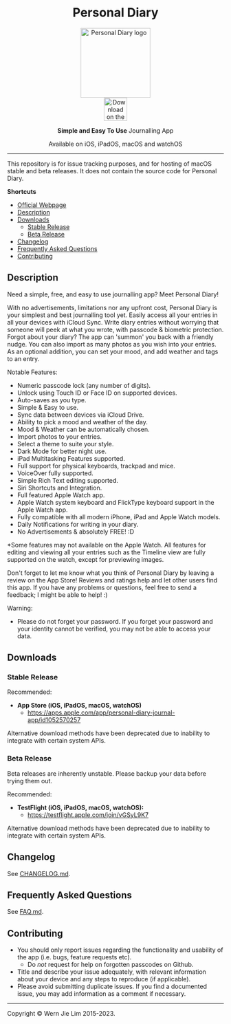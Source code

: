 <div align="center">
  <h1>Personal Diary</h1>
  <img src="assets/icon_rounded.png" alt="Personal Diary logo" height="162">
  <br>
  <a href="https://apps.apple.com/app/personal-diary-journal-app/id1052570257"><img src="assets/Download_on_the_App_Store.svg" alt="Download on the App Store" height="54"></a>
  <p>
    <strong>Simple and Easy To Use</strong> Journalling App
  </p>
  <p>
    Available on iOS, iPadOS, macOS and watchOS
  </p>
</div>

---

This repository is for issue tracking purposes, and for hosting of macOS stable and beta releases. It does not contain the source code for Personal Diary.

**Shortcuts**

- [Official Webpage](https://www.wernjie.com/personal-diary/)
- [Description](#description)
- [Downloads](#downloads)
    + [Stable Release](#stable-release)
    + [Beta Release](#beta-release)
- [Changelog](CHANGELOG.md)
- [Frequently Asked Questions](FAQ.md)
- [Contributing](#contributing)

## Description

Need a simple, free, and easy to use journalling app? Meet Personal Diary!

With no advertisements, limitations nor any upfront cost, Personal Diary is your simplest and best journalling tool yet. Easily access all your entries in all your devices with iCloud Sync. Write diary entries without worrying that someone will peek at what you wrote, with passcode & biometric protection. Forgot about your diary? The app can 'summon' you back with a friendly nudge. You can also import as many photos as you wish into your entries. As an optional addition, you can set your mood, and add weather and tags to an entry.

Notable Features:
  -  Numeric passcode lock (any number of digits).
  -  Unlock using Touch ID or Face ID on supported devices.
  -  Auto-saves as you type.
  -  Simple & Easy to use.
  -  Sync data between devices via iCloud Drive.
  -  Ability to pick a mood and weather of the day.
  -  Mood & Weather can be automatically chosen.
  -  Import photos to your entries.
  -  Select a theme to suite your style.
  -  Dark Mode for better night use.
  -  iPad Multitasking Features supported.
  -  Full support for physical keyboards, trackpad and mice.
  -  VoiceOver fully supported.
  -  Simple Rich Text editing supported.
  -  Siri Shortcuts and Integration.
  -  Full featured Apple Watch app.
  -  Apple Watch system keyboard and FlickType keyboard support in the Apple Watch app.
  -  Fully compatible with all modern iPhone, iPad and Apple Watch models.
  -  Daily Notifications for writing in your diary.
  -  No Advertisements & absolutely FREE! :D

*Some features may not available on the Apple Watch. All features for editing and viewing all your entries such as the Timeline view are fully supported on the watch, except for previewing images.

Don't forget to let me know what you think of Personal Diary by leaving a review on the App Store! Reviews and ratings help and let other users find this app. If you have any problems or questions, feel free to send a feedback; I might be able to help! :)

Warning:
- Please do not forget your password. If you forget your password and your identity cannot be verified, you may not be able to access your data.

## Downloads
### Stable Release

Recommended:
- **App Store (iOS, iPadOS, macOS, watchOS)**
    + https://apps.apple.com/app/personal-diary-journal-app/id1052570257

Alternative download methods have been deprecated due to inability to integrate with certain system APIs.

### Beta Release
Beta releases are inherently unstable. Please backup your data before trying them out.

Recommended:
- **TestFlight (iOS, iPadOS, macOS, watchOS):**
    + https://testflight.apple.com/join/vGSyL9K7

Alternative download methods have been deprecated due to inability to integrate with certain system APIs.

## Changelog

See [CHANGELOG.md](CHANGELOG.md).

## Frequently Asked Questions

See [FAQ.md](FAQ.md).

## Contributing
- You should only report issues regarding the functionality and usability of the app (i.e. bugs, feature requests etc).
    + Do *not* request for help on forgotten passcodes on Github.
- Title and describe your issue adequately, with relevant information about your device and any steps to reproduce (if applicable).
- Please avoid submitting duplicate issues. If you find a documented issue, you may add information as a comment if necessary.

---

Copyright © Wern Jie Lim 2015-2023.
